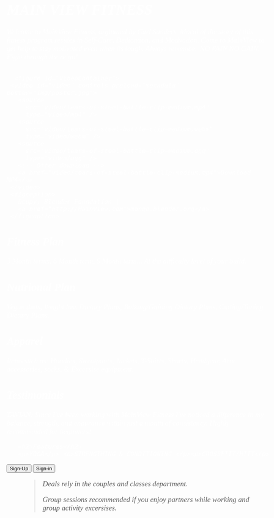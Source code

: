<!DOCTYPE html>
<html lang="en">
<head>
   <meta charset="UTF-8">
   <meta http-equiv="X-UA-Compatible" content="IE=edge">
   <meta name="viewport" content="width=device-width, initial-scale=1.0">
   <link rel="stylesheet" href="style.css">
   <title>Document</title>
   <link rel="stylesheet" href="style.css">

</head>
<body>
   <h1>MAIN VIEW FITNESS</h1> 
   <p>Welcome to MainView Fitness, orginated by Carl Sanders. Moral of the story of this fitness program resides in Self-Care, Dedication, and Motivation. Come to MainView to get help to stay motivated even when its tough. Always remember NO PAIN NO GAIN. Fight through the reign!</p>
   <img src="https://www.pngmart.com/files/21/Stick-Figure-Running-Silhoutte-PNG-Transparent.png" alt="">
   <div style="display: inline;">
   </div>
   <div>
   
      <figure id="videoContainer">
     <video id="video" controls preload="metadata" poster="img/poster.jpg">
       <source
         src="video/tears-of-steel-battle-clip-medium.mp4"
         type="video/mp4" />
       <source
         src="video/tears-of-steel-battle-clip-medium.webm"
         type="video/webm" />
       <source
         src="video/tears-of-steel-battle-clip-medium.ogg"
         type="video/ogg" />
       <!-- Offer download -->
       <a href="video/tears-of-steel-battle-clip-medium.mp4">Download MP4</a>
     </video>
     <figcaption>
       &copy; Blender Foundation |
       <a href="http://MainView.com">mango.blender.org</a>
     </figcaption>
   </figure>
   
   </div>
   <portal id="exampleportal" src="https://example.com/"></portal>

<div>    
   <head>
      <body><div class="menu bar"></div>
      </body>
   </head>
</div>
   <h2>Fitness Plan</h2>
   <p> 3 Month terms, 6 Month term, 9 Month term... At the difficulty level of your build.

   </p>

   <h2>Nutrional Plan</h2>
   <p> Vegan diets, Weight loss Dietary Plans, Bulking/Gaining Dietary Plans, Cutting/Toning Dietary Plans.

   </p>

<div>   
    <h2>Apparel</h2>
   <p> Items such as: Hoodies, Sweatpants, Jackets, T-Shirts, Shorts, Headgear, Arm accessories, socks, & Excersise equipment.

   </p>

</div>
       <h2>Testimonials</h2>
       <p> TAVIAN: Since I've been working with MainView Fitness I've noticed a difference in my balance, strength, and endurance within just a month of consistency. Highly recommended for beginners!</p>


       <h2>Features</h2>
       <p>YOGA</p> <p>STRENGTHING & CONDITIONING </p><p>CROSSFITT/HIIT</p>

   <div>
      <button onclick="">Sign-Up</button>
      <button onclick="">Sign-in</button>
      <script src="code.js"> </script>
   </div>
   <div>
      <figure>
         <blockquote>
            <p>
               Deals rely in the couples
               and classes department.
            <p>Group sessions recommended 
               if you enjoy partners while 
               working and group activity 
               excersises. </p>
         </blockquote>
      </figure>
         
   </div>
<style>
   body {
      background-image: url(https://cdn.wallpapersafari.com/39/96/UcMs7D.jpg); 
      background-size: cover;
      background-clip: unset;
      background-blend-mode: normal;
      background: linear-gradient(rgb(252, 255, 252));
      
   }
   .box {
  border-style: solid;
  border-width: 1px;
  display: block;
  width: 100px;
  height: 100px;
  background-color: #006eff;
  transition: width 2s, height 2s, background-color 2s, transform 2s;
}

.box:hover {
  background-color: #1022c2;
  width: 100px;
  height: 200px;
  rotate: 180deg;
}


   

</style>

<div></div>
    
<style>
   body {
      color: white;
      font-size: larger;
      font-style: italic;
      font-stretch: expanded;
      font-weight: 100;
      font-family: cursive;


   }
   
   
</style>

              
</body>
</html>


